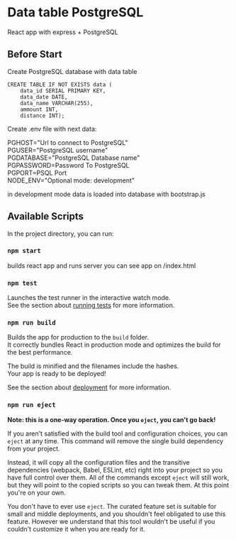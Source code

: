 # Data table PostgreSQL

React app with express + PostgreSQL

## Before Start

Create PostgreSQL database with data table

```
CREATE TABLE IF NOT EXISTS data (
    data_id SERIAL PRIMARY KEY,
    data_date DATE,
    data_name VARCHAR(255),
    ammount INT,
    distance INT);
```

Create .env file with next data:

PGHOST="Url to connect to PostgreSQL"\
PGUSER="PostgreSQL username"\
PGDATABASE="PostgreSQL Database name"\
PGPASSWORD=Password To PostgreSQL\
PGPORT=PSQL Port\
NODE_ENV="Optional mode: development"

in development mode data is loaded into database with bootstrap.js

## Available Scripts

In the project directory, you can run:

### `npm start`

builds react app and runs server
you can see app on /index.html

### `npm test`

Launches the test runner in the interactive watch mode.\
See the section about [running tests](https://facebook.github.io/create-react-app/docs/running-tests) for more information.

### `npm run build`

Builds the app for production to the `build` folder.\
It correctly bundles React in production mode and optimizes the build for the best performance.

The build is minified and the filenames include the hashes.\
Your app is ready to be deployed!

See the section about [deployment](https://facebook.github.io/create-react-app/docs/deployment) for more information.

### `npm run eject`

**Note: this is a one-way operation. Once you `eject`, you can't go back!**

If you aren't satisfied with the build tool and configuration choices, you can `eject` at any time. This command will remove the single build dependency from your project.

Instead, it will copy all the configuration files and the transitive dependencies (webpack, Babel, ESLint, etc) right into your project so you have full control over them. All of the commands except `eject` will still work, but they will point to the copied scripts so you can tweak them. At this point you're on your own.

You don't have to ever use `eject`. The curated feature set is suitable for small and middle deployments, and you shouldn't feel obligated to use this feature. However we understand that this tool wouldn't be useful if you couldn't customize it when you are ready for it.
